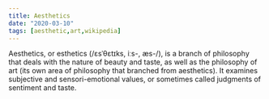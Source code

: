 ```yaml
---
title: Aesthetics
date: "2020-03-10"
tags: [aesthetic,art,wikipedia]
---
```


Aesthetics, or esthetics (/ɛsˈθɛtɪks, iːs-, æs-/), is a branch of philosophy that deals with the nature of beauty and taste, as well as the philosophy of art (its own area of philosophy that branched from aesthetics). It examines subjective and sensori-emotional values, or sometimes called judgments of sentiment and taste.
